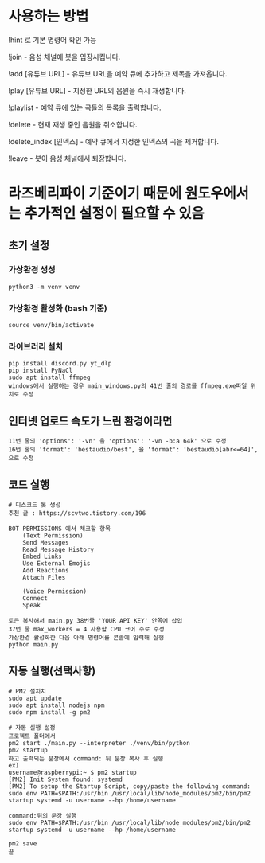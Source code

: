 # 사용하는 방법
!hint 로 기본 명령어 확인 가능

!join - 음성 채널에 봇을 입장시킵니다.

!add [유튜브 URL] - 유튜브 URL을 예약 큐에 추가하고 제목을 가져옵니다.

!play [유튜브 URL] - 지정한 URL의 음원을 즉시 재생합니다.

!playlist - 예약 큐에 있는 곡들의 목록을 출력합니다.

!delete - 현재 재생 중인 음원을 취소합니다.

!delete_index [인덱스] - 예약 큐에서 지정한 인덱스의 곡을 제거합니다.

!leave - 봇이 음성 채널에서 퇴장합니다.



# 라즈베리파이 기준이기 때문에 원도우에서는 추가적인 설정이 필요할 수 있음
## 초기 설정

### 가상환경 생성

    python3 -m venv venv

### 가상환경 활성화 (bash 기준)

    source venv/bin/activate

### 라이브러리 설치

    pip install discord.py yt_dlp
    pip install PyNaCl
    sudo apt install ffmpeg
    windows에서 실행하는 경우 main_windows.py의 41번 줄의 경로를 ffmpeg.exe파일 위치로 수정

## 인터넷 업로드 속도가 느린 환경이라면 
    11번 줄의 'options': '-vn' 을 'options': '-vn -b:a 64k' 으로 수정
    16번 줄의 'format': 'bestaudio/best', 을 'format': 'bestaudio[abr<=64]', 으로 수정

## 코드 실행

    # 디스코드 봇 생성
    추천 글 : https://scvtwo.tistory.com/196

    BOT PERMISSIONS 에서 체크할 항목
        (Text Permission)
        Send Messages
        Read Message History
        Embed Links
        Use External Emojis
        Add Reactions
        Attach Files

        (Voice Permission)
        Connect
        Speak

    토큰 복사해서 main.py 38번줄 'YOUR API KEY' 안쪽에 삽입
    37번 줄 max_workers = 4 사용할 CPU 코어 수로 수정
    가상환경 활성화한 다음 아래 명령어를 콘솔에 입력해 실행
    python main.py

## 자동 실행(선택사항)

    # PM2 설치치
    sudo apt update
    sudo apt install nodejs npm
    sudo npm install -g pm2

    # 자동 실행 설정
    프로젝트 폴더에서
    pm2 start ./main.py --interpreter ./venv/bin/python
    pm2 startup
    하고 출력되는 문장에서 command: 뒤 문장 복사 후 실행
    ex) 
    username@raspberrypi:~ $ pm2 startup
    [PM2] Init System found: systemd
    [PM2] To setup the Startup Script, copy/paste the following command: sudo env PATH=$PATH:/usr/bin /usr/local/lib/node_modules/pm2/bin/pm2 startup systemd -u username --hp /home/username
    
    command:뒤의 문장 실행
    sudo env PATH=$PATH:/usr/bin /usr/local/lib/node_modules/pm2/bin/pm2 startup systemd -u username --hp /home/username

    pm2 save
    끝
